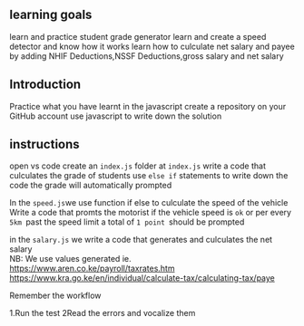 ## learning goals 
learn and practice student grade generator
learn and create a speed detector and know how it works
learn how to culculate net salary and payee by adding NHIF Deductions,NSSF Deductions,gross salary and net salary

## Introduction 
Practice what you have learnt in the javascript
create a repository on your GitHub account 
use javascript to write down the solution

## instructions 
open vs code create an `index.js` folder 
at `index.js` write a code that culculates the grade of students
use `else if` statements to write down the code 
the grade will automatically prompted

In the `speed.js`we use function if else to culculate the speed of the vehicle 
Write a code that promts the motorist if the vehicle speed is `ok` or per every `5km `past the speed limit a total of `1 point `should be prompted  

in the `salary.js` we write a code that generates and culculates the net salary  
NB: We use values generated ie.
https://www.aren.co.ke/payroll/taxrates.htm
https://www.kra.go.ke/en/individual/calculate-tax/calculating-tax/paye


Remember the workflow
 
  1.Run the test 
  2Read the errors and vocalize them 